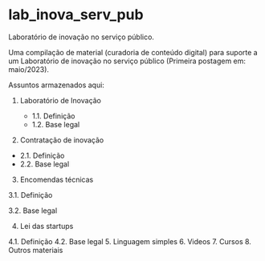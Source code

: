 # lab_inova_serv_pub
Laboratório de inovação no serviço público.

Uma compilação de material (curadoria de conteúdo digital) para suporte a um Laboratório de inovação no serviço público
(Primeira postagem em: maio/2023).

Assuntos armazenados aqui:
1. Laboratório de Inovação
     - 1.1. Definição
     - 1.2. Base legal

2. Contratação de inovação
- 2.1. Definição
- 2.2. Base legal 

3. Encomendas técnicas

3.1. Definição

3.2. Base legal

4. Lei das startups

4.1. Definição
4.2. Base legal
5. Linguagem simples
6. Videos
7. Cursos
8. Outros materiais

